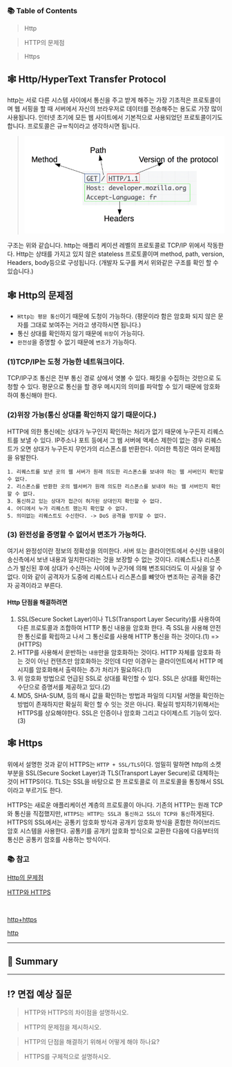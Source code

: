 ### 📚 Table of Contents
> Http

> HTTP의 문제점

> Https


## 🕸 Http/HyperText Transfer Protocol
http는 서로 다른 시스템 사이에서 통신을 주고 받게 해주는 가장 기초적은 프로토콜이며 웹 서핑을 할 때 서버에서 자신의 브라우저로 데이터를 전송해주는 용도로 가장 많이 사용됩니다. 인터넷 초기에 모든 웹 사이트에서 기본적으로 사용되었던 프로토콜이기도 합니다. 프로토콜은 규ㅠ칙이라고 생각하시면 됩니다. 

> ![httpstructure](img/Http_https/httpStruct.png)

구조는 위와 같습니다. http는 애플리 케이션 레벨의 프로토콜로 TCP/IP 위에서 작동한다. Http는 상태를 가지고 있지 않은 stateless 프로토콜이며 method, path, version, Headers, body등으로 구성됩니다. (개발자 도구를 켜서 위와같은 구조를 확인 할 수 있습니다.)

## 🕸 Http의 문제점
- `Http는 평문 통신`이기 때문에 도청이 가능하다. (평문이라 함은 암호화 되지 않은 문자를 그대로 보여주는 거라고 생각하시면 됩니다.) 
- 통신 상대를 확인하지 않기 때문에 `위장`이 가능히다.
- `완전성`을 증명할 수 없기 때문에 `변조`가 가능하다.

### (1)TCP/IP는 도청 가능한 네트워크이다.

TCP/IP구조 통신은 전부 통신 경로 상에서 엿볼 수 있다. 패킷을 수집하는 것만으로 도청할 수 있다. 평문으로 통신을 할 경우 메시지의 의미를 파악할 수 있기 때문에 암호화하여 통신해야 한다.

### (2)위장 가능(통신 상대를 확인하지 않기 때문이다.)
HTTP에 의한 통신에는 상대가 누구인지 확인하는 처리가 없기 때문에 누구든지 리퀘스트를 보낼 수 있다. IP주소나 포트 등에서 그 웹 서버에 액세스 제한이 없는 경우 리퀘스트가 오면 상대가 누구든지 무언가의 리스폰스를 반환한다. 이러한 특징은 여러 문제점을 유발한다.
```
1. 리퀘스트를 보낸 곳의 웹 서버가 원래 의도한 리스폰스를 보내야 하는 웹 서버인지 확인할 수 없다.
2. 리스폰스를 반환한 곳의 웹서버가 원래 의도한 리스폰스를 보내야 하는 웹 서버인지 확인할 수 없다.
3. 통신하고 있는 상대가 접근이 허가된 상대인지 확인할 수 없다.
4. 어디에서 누가 리퀘스트 했는지 확인할 수 없다.
5. 의미없는 리퀘스트도 수신한다. -> DoS 공격을 방지할 수 없다.
```
### (3) 완전성을 증명할 수 없어서 변조가 가능하다.

여기서 완정성이란 정보의 정확성을 의미한다. 서버 또는 클라이언트에서 수신한 내용이 송신측에서 보낸 내용과 일치한다라는 것을 보장할 수 없는 것이다. 리퀘스트나 리스폰스가 발신된 후에 상대가 수신하는 사이에 누군가에 의해 변조되더라도 이 사실을 알 수 없다. 이와 같이 공격자가 도중에 리퀘스트나 리스폰스를 뺴앗아 변조하는 공격을 중간자 공격이라고 부른다.

#### Http 단점을 해결하려면
1. SSL(Secure Socket Layer)이나 TLS(Transport Layer Security)를 사용하여 다른 프로토콜과 조합하여 HTTP 통신 내용을 암호화 한다. 즉 SSL을 사용해 안전한 통신로를 확립하고 나서 그 통신로를 사용해 HTTP 통신을 하는 것이다.(1) => (HTTPS)
2. HTTP를 사용해서 운반하는 `내용`만을 암호화하는 것이다. HTTP 자체를 암호화 하는 것이 아닌 컨텐츠만 암호화하는 것인데 다만 이경우는 클라이언트에서 HTTP 메시지를 암호화해서 출력하는 추가 처리가 필요하다.(1)
3. 위 암호화 방법으로 언급된 SSL로 상대를 확인할 수 있다. SSL은 상대를 확인하는 수단으로 증명서를 제공하고 있다.(2)
4. MD5, SHA-SUM, 등의 해시 값을 확인하는 방법과 파일의 디지털 서명을 확인하는 방법이 존재하지만 확실히 확인 할 수 잇는 것은 아니다. 확실히 방지하기위해서는 HTTPS를 상요해야한다. SSL은 인증이나 암호화 그리고 다이제스트 기능이 있다.(3)

## 🕸 Https
위에서 설명한 것과 같이 HTTPS는 `HTTP + SSL/TLS`이다. 엄밀히 말하면 http의 소켓 부분을 SSL(Secure Socket Layer)과 TLS(Transport Layer Secure)로 대체하는 것이 HTTPS이다. TLS는 SSL을 바탕으로 한 프로토콜로 이 프로토콜을 통칭해서 SSL이라고 부르기도 한다.

HTTPS는 새로운 애플리케이션 계층의 프로토콜이 아니다. 기존의 HTTP는 원래 TCP와 통신을 직접했지만, `HTTPS는 HTTP는 SSL과 통신하고 SSL이 TCP와 통신`하게된다. HTTPS의 SSL에서는 공통키 암호화 방식과 공개키 암호화 방식을 혼합한 하이브리드 암호 시스템을 사용한다. 공통키를 공개키 암호화 방식으로 교환한 다음에 다음부터의 통신은 공통키 암호를 사용하는 방식이다.



### 📚 참고 
[Http의 문제점](https://github.com/JaeYeopHan/Interview_Question_for_Beginner/tree/master/Network#http%EC%99%80-https)
<br>

[HTTP와 HTTPS](https://github.com/JaeYeopHan/Interview_Question_for_Beginner/tree/master/Network#http%EC%99%80-https)

<br>

[http+https](https://ko.wikipedia.org/wiki/HTTP)
<br>

[http](https://www.zerocho.com/category/HTTP/post/5b344f3af94472001b17f2da)

***

## 🍉 Summary

*** 

## ⁉️ 면접 예상 질문
> HTTP와 HTTPS의 차이점을 설명하시오.

> HTTP의 문제점을 제시하시오.

> HTTP의 단점을 해결하기 위해서 어떻게 해야 하나요?

> HTTPS를 구체적으로 설명하시오.